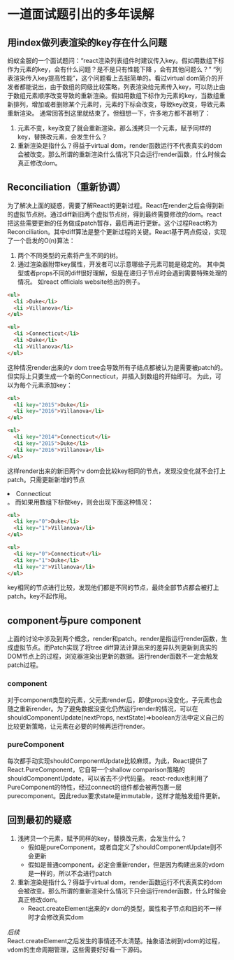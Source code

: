 # 一道面试题引出的多年误解
## 用index做列表渲染的key存在什么问题
蚂蚁金服的一个面试题问：“react渲染列表组件时建议传入key。假如用数组下标作为元素的key，会有什么问题？是不是只有性能下降 ，会有其他问题么？”
“列表渲染传入key提高性能”，这个问题看上去挺简单的。看过virtual dom简介的开发者都能说出，由于数组的同级比较策略，列表渲染给元素传入key，可以防止由于数组元素顺序改变导致的重新渲染。假如用数组下标作为元素的key，当数组重新排列，增加或者删除某个元素时，元素的下标会改变，导致key改变，导致元素重新渲染。
通常回答到这里就结束了。但细想一下，许多地方都不甚明了：
1. 元素不变，key改变了就会重新渲染。那么浅拷贝一个元素，赋予同样的key，替换改元素，会发生什么？
2. 重新渲染是指什么？得益于virtual dom，render函数运行不代表真实的dom会被改变。那么所谓的重新渲染什么情况下只会运行render函数，什么时候会真正修改dom。
## Reconciliation（重新协调）
为了解决上面的疑惑，需要了解React的更新过程。React在render之后会得到新的虚拟节点树。通过diff新旧两个虚拟节点树，得到最终需要修改的dom。react把这些需要更新的任务做成patch暂存，最后再进行更新。这个过程React称为Reconciliation。其中diff算法是整个更新过程的关键。React基于两点假设，实现了一个启发的O(n)算法：
1. 两个不同类型的元素将产生不同的树。
2. 通过渲染器附带key属性，开发者可以示意哪些子元素可能是稳定的。
其中类型或者props不同的diff很好理解，但是在递归子节点时会遇到需要特殊处理的情况。
如react officials website给出的例子。
```html
<ul>
  <li >Duke</li>
  <li >Villanova</li>
</ul>
```
```html
<ul>
  <li >Connecticut</li>
  <li >Duke</li>
  <li >Villanova</li>
</ul>
```
这种情况render出来的v dom tree会导致所有子结点都被认为是需要被patch的。但实际上只要生成一个新的Connecticut，并插入到数组的开始即可。
为此，可以为每个元素添加key：
```html
<ul>
  <li key="2015">Duke</li>
  <li key="2016">Villanova</li>
</ul>
```
```html
<ul>
  <li key="2014">Connecticut</li>
  <li key="2015">Duke</li>
  <li key="2016">Villanova</li>
</ul>
```
这样render出来的新旧两个v dom会比较key相同的节点，发现没变化就不会打上patch。只需更新新增的节点<li key="2014">Connecticut</li>。
而如果用数组下标做key，则会出现下面这种情况：
```html
<ul>
  <li key="0">Duke</li>
  <li key="1">Villanova</li>
</ul>
```
```html
<ul>
  <li key="0">Connecticut</li>
  <li key="1">Duke</li>
  <li key="2">Villanova</li>
</ul>
```
key相同的节点进行比较，发现他们都是不同的节点，最终全部节点都会被打上patch。key不起作用。
## component与pure component
上面的讨论中涉及到两个概念，render和patch。render是指运行render函数，生成虚拟节点。而Patch实现了将tree diff算法计算出来的差异队列更新到真实的DOM节点上的过程，浏览器渲染出更新的数据。运行render函数不一定会触发patch过程。
### component
对于component类型的元素，父元素render后，即使props没变化，子元素也会随之重新render。为了避免数据没变化仍然运行render的情况，可以在shouldComponentUpdate(nextProps, nextState)=>boolean方法中定义自己的比较更新策略，让元素在必要的时候再运行render。
### pureComponent
每次都手动实现shouldComponentUpdate比较麻烦。为此，React提供了React.PureComponent，它自带一个shallow comparison策略的shouldComponentUpdate，可以省去不少代码量。
react-redux也利用了PureComponent的特性，经过connect的组件都会被再包裹一层purecomponent。因此redux要求state是immutable，这样才能触发组件更新。

## 回到最初的疑惑
1. 浅拷贝一个元素，赋予同样的key，替换改元素，会发生什么？
    - 假如是pureComponent，或者自定义了shouldComponentUpdate则不会更新
    - 假如是普通component，必定会重新render，但是因为构建出来的vdom是一样的，所以不会进行patch
2. 重新渲染是指什么？得益于virtual dom，render函数运行不代表真实的dom会被改变。那么所谓的重新渲染什么情况下只会运行render函数，什么时候会真正修改dom。
    - React.createElement出来的v dom的类型，属性和子节点和旧的不一样时才会修改真实dom

*后续*  
React.createElement之后发生的事情还不太清楚。抽象语法树到vdom的过程，vdom的生命周期管理，这些需要好好看一下源码。
